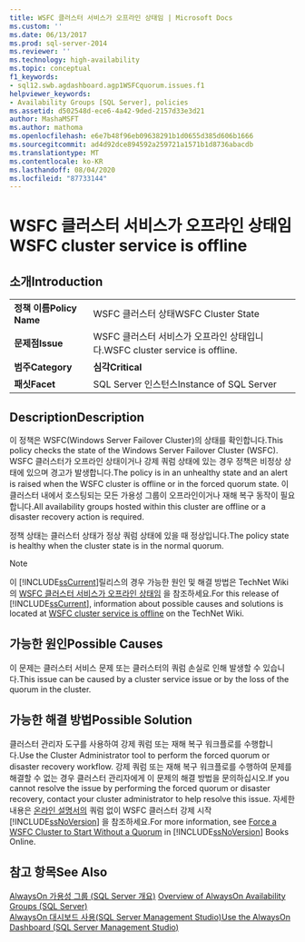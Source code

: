 ```yaml
---
title: WSFC 클러스터 서비스가 오프라인 상태임 | Microsoft Docs
ms.custom: ''
ms.date: 06/13/2017
ms.prod: sql-server-2014
ms.reviewer: ''
ms.technology: high-availability
ms.topic: conceptual
f1_keywords:
- sql12.swb.agdashboard.agp1WSFCquorum.issues.f1
helpviewer_keywords:
- Availability Groups [SQL Server], policies
ms.assetid: d502548d-ece6-4a42-9ded-2157d33e3d21
author: MashaMSFT
ms.author: mathoma
ms.openlocfilehash: e6e7b48f96eb09638291b1d0655d385d606b1666
ms.sourcegitcommit: ad4d92dce894592a259721a1571b1d8736abacdb
ms.translationtype: MT
ms.contentlocale: ko-KR
ms.lasthandoff: 08/04/2020
ms.locfileid: "87733144"
---
```

# <a name="wsfc-cluster-service-is-offline"></a><span data-ttu-id="db684-102">WSFC 클러스터 서비스가 오프라인 상태임</span><span class="sxs-lookup"><span data-stu-id="db684-102">WSFC cluster service is offline</span></span>
    
## <a name="introduction"></a><span data-ttu-id="db684-103">소개</span><span class="sxs-lookup"><span data-stu-id="db684-103">Introduction</span></span>  
  
|||  
|-|-|  
|<span data-ttu-id="db684-104">**정책 이름**</span><span class="sxs-lookup"><span data-stu-id="db684-104">**Policy Name**</span></span>|<span data-ttu-id="db684-105">WSFC 클러스터 상태</span><span class="sxs-lookup"><span data-stu-id="db684-105">WSFC Cluster State</span></span>|  
|<span data-ttu-id="db684-106">**문제점**</span><span class="sxs-lookup"><span data-stu-id="db684-106">**Issue**</span></span>|<span data-ttu-id="db684-107">WSFC 클러스터 서비스가 오프라인 상태입니다.</span><span class="sxs-lookup"><span data-stu-id="db684-107">WSFC cluster service is offline.</span></span>|  
|<span data-ttu-id="db684-108">**범주**</span><span class="sxs-lookup"><span data-stu-id="db684-108">**Category**</span></span>|<span data-ttu-id="db684-109">**심각**</span><span class="sxs-lookup"><span data-stu-id="db684-109">**Critical**</span></span>|  
|<span data-ttu-id="db684-110">**패싯**</span><span class="sxs-lookup"><span data-stu-id="db684-110">**Facet**</span></span>|<span data-ttu-id="db684-111">SQL Server 인스턴스</span><span class="sxs-lookup"><span data-stu-id="db684-111">Instance of SQL Server</span></span>|  
  
## <a name="description"></a><span data-ttu-id="db684-112">Description</span><span class="sxs-lookup"><span data-stu-id="db684-112">Description</span></span>  
 <span data-ttu-id="db684-113">이 정책은 WSFC(Windows Server Failover Cluster)의 상태를 확인합니다.</span><span class="sxs-lookup"><span data-stu-id="db684-113">This policy checks the state of the Windows Server Failover Cluster (WSFC).</span></span> <span data-ttu-id="db684-114">WSFC 클러스터가 오프라인 상태이거나 강제 쿼럼 상태에 있는 경우 정책은 비정상 상태에 있으며 경고가 발생합니다.</span><span class="sxs-lookup"><span data-stu-id="db684-114">The policy is in an unhealthy state and an alert is raised when the WSFC cluster is offline or in the forced quorum state.</span></span> <span data-ttu-id="db684-115">이 클러스터 내에서 호스팅되는 모든 가용성 그룹이 오프라인이거나 재해 복구 동작이 필요합니다.</span><span class="sxs-lookup"><span data-stu-id="db684-115">All availability groups hosted within this cluster are offline or a disaster recovery action is required.</span></span>  
  
 <span data-ttu-id="db684-116">정책 상태는 클러스터 상태가 정상 쿼럼 상태에 있을 때 정상입니다.</span><span class="sxs-lookup"><span data-stu-id="db684-116">The policy state is healthy when the cluster state is in the normal quorum.</span></span>  
  
> [!NOTE]  
>  <span data-ttu-id="db684-117">이 [!INCLUDE[ssCurrent](../../../includes/sscurrent-md.md)]릴리스의 경우 가능한 원인 및 해결 방법은 TechNet Wiki의 [WSFC 클러스터 서비스가 오프라인 상태임](https://go.microsoft.com/fwlink/p/?LinkId=220849) 을 참조하세요.</span><span class="sxs-lookup"><span data-stu-id="db684-117">For this release of [!INCLUDE[ssCurrent](../../../includes/sscurrent-md.md)], information about possible causes and solutions is located at [WSFC cluster service is offline](https://go.microsoft.com/fwlink/p/?LinkId=220849) on the TechNet Wiki.</span></span>  
  
## <a name="possible-causes"></a><span data-ttu-id="db684-118">가능한 원인</span><span class="sxs-lookup"><span data-stu-id="db684-118">Possible Causes</span></span>  
 <span data-ttu-id="db684-119">이 문제는 클러스터 서비스 문제 또는 클러스터의 쿼럼 손실로 인해 발생할 수 있습니다.</span><span class="sxs-lookup"><span data-stu-id="db684-119">This issue can be caused by a cluster service issue or by the loss of the quorum in the cluster.</span></span>  
  
## <a name="possible-solution"></a><span data-ttu-id="db684-120">가능한 해결 방법</span><span class="sxs-lookup"><span data-stu-id="db684-120">Possible Solution</span></span>  
 <span data-ttu-id="db684-121">클러스터 관리자 도구를 사용하여 강제 쿼럼 또는 재해 복구 워크플로를 수행합니다.</span><span class="sxs-lookup"><span data-stu-id="db684-121">Use the Cluster Administrator tool to perform the forced quorum or disaster recovery workflow.</span></span> <span data-ttu-id="db684-122">강제 쿼럼 또는 재해 복구 워크플로를 수행하여 문제를 해결할 수 없는 경우 클러스터 관리자에게 이 문제의 해결 방법을 문의하십시오.</span><span class="sxs-lookup"><span data-stu-id="db684-122">If you cannot resolve the issue by performing the forced quorum or disaster recovery, contact your cluster administrator to help resolve this issue.</span></span> <span data-ttu-id="db684-123">자세한 내용은 [온라인 설명서의](../../../sql-server/failover-clusters/windows/force-a-wsfc-cluster-to-start-without-a-quorum.md) 쿼럼 없이 WSFC 클러스터 강제 시작 [!INCLUDE[ssNoVersion](../../../includes/ssnoversion-md.md)] 을 참조하세요.</span><span class="sxs-lookup"><span data-stu-id="db684-123">For more information, see [Force a WSFC Cluster to Start Without a Quorum](../../../sql-server/failover-clusters/windows/force-a-wsfc-cluster-to-start-without-a-quorum.md) in [!INCLUDE[ssNoVersion](../../../includes/ssnoversion-md.md)] Books Online.</span></span>  
  
## <a name="see-also"></a><span data-ttu-id="db684-124">참고 항목</span><span class="sxs-lookup"><span data-stu-id="db684-124">See Also</span></span>  
 <span data-ttu-id="db684-125">[AlwaysOn 가용성 그룹 &#40;SQL Server 개요&#41;](overview-of-always-on-availability-groups-sql-server.md) </span><span class="sxs-lookup"><span data-stu-id="db684-125">[Overview of AlwaysOn Availability Groups &#40;SQL Server&#41;](overview-of-always-on-availability-groups-sql-server.md) </span></span>  
 [<span data-ttu-id="db684-126">AlwaysOn 대시보드 사용&#40;SQL Server Management Studio&#41;</span><span class="sxs-lookup"><span data-stu-id="db684-126">Use the AlwaysOn Dashboard &#40;SQL Server Management Studio&#41;</span></span>](use-the-always-on-dashboard-sql-server-management-studio.md)  
  
  
